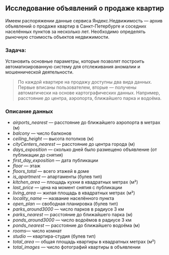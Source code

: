 ## **Исследование объявлений о продаже квартир**
Имеем распоряжении данные сервиса Яндекс.Недвижимость — архив объявлений о продаже квартир в Санкт-Петербурге и соседних населённых пунктов за несколько лет. Необходимо определять рыночную стоимость объектов недвижимости. 

### **Задача:** 
Установить основные параметры, которые позволят построить автоматизированную систему для отслеживания аномалии и мошеннической деятельности.

> По каждой квартире на продажу доступны два вида данных. Первые вписаны пользователем, вторые — получены автоматически на основе картографических данных. Например, расстояние до центра, аэропорта, ближайшего парка и водоёма.

### **Описание данных**
*  *airports_nearest* — расстояние до ближайшего аэропорта в метрах (м)
*  *balcony* — число балконов
*  *ceiling_height* — высота потолков (м)
* *cityCenters_nearest* — расстояние до центра города (м)
* *days_exposition* — сколько дней было размещено объявление (от публикации до снятия)
* *first_day_exposition* — дата публикации
* *floor* — этаж
* *floors_total* — всего этажей в доме
* *is_apartment* — апартаменты (булев тип)
* *kitchen_area* — площадь кухни в квадратных метрах (м²)
* *last_price* — цена на момент снятия с публикации
* *living_area* — жилая площадь в квадратных метрах (м²)
* *locality_name* — название населённого пункта
* *open_plan* — свободная планировка (булев тип)
* *parks_around3000* — число парков в радиусе 3 км
* *parks_nearest* — расстояние до ближайшего парка (м)
* *ponds_around3000* — число водоёмов в радиусе 3 км
* *ponds_nearest* — расстояние до ближайшего водоёма (м)
* *rooms*— число комнат
* *studio* — квартира-студия (булев тип)
* *total_area* — общая площадь квартиры в квадратных метрах (м²)
* *total_images* — число фотографий квартиры в объявлении